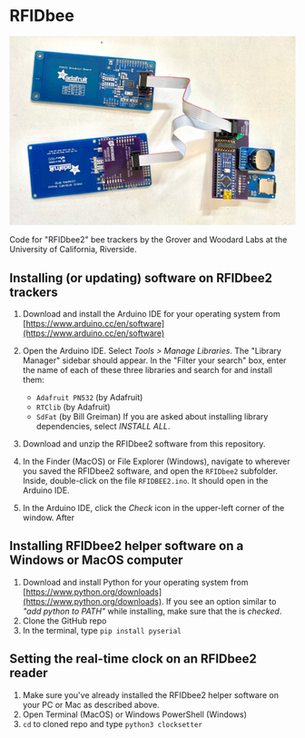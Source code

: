 # RFIDbee

![alt text](rfidbee.png)

Code for "RFIDbee2" bee trackers by the Grover and Woodard Labs at the University of California, Riverside.

## Installing (or updating) software on RFIDbee2 trackers

1. Download and install the Arduino IDE for your operating system from [https://www.arduino.cc/en/software](https://www.arduino.cc/en/software)

1. Open the Arduino IDE.  Select *Tools > Manage Libraries*.  The "Library Manager" sidebar should appear.  In the "Filter your search" box, enter the name of each of these three libraries and search for and install them:
   * `Adafruit PN532` (by Adafruit)
   * `RTClib` (by Adafruit)
   * `SdFat` (by Bill Greiman)
If you are asked about installing library dependencies, select *INSTALL ALL*.

1. Download and unzip the RFIDbee2 software from this repository.

1. In the Finder (MacOS) or File Explorer (Windows), navigate to wherever you saved the RFIDbee2 software, and open the `RFIDbee2` subfolder.  Inside, double-click on the file `RFIDBEE2.ino`.  It should open in the Arduino IDE.

1. In the Arduino IDE, click the *Check* icon in the upper-left corner of the window.  After 


## Installing RFIDbee2 helper software on a Windows or MacOS computer

1. Download and install Python for your operating system from [https://www.python.org/downloads](https://www.python.org/downloads).  If you see an option similar to *"add python to PATH"* while installing, make sure that the is *checked*.
2. Clone the GitHub repo
4. In the terminal, type `pip install pyserial`


## Setting the real-time clock on an RFIDbee2 reader

1. Make sure you've already installed the RFIDbee2 helper software on your PC or Mac as described above.
3. Open Terminal (MacOS) or Windows PowerShell (Windows)
1. `cd` to cloned repo and type `python3 clocksetter`
